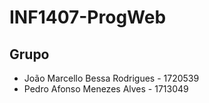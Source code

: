 # INF1407-ProgWeb

## Grupo

- João Marcello Bessa Rodrigues - 1720539
- Pedro Afonso Menezes Alves - 1713049
